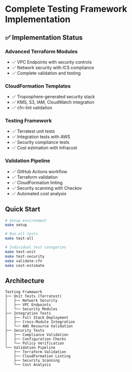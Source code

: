 # Complete Testing Framework Implementation

## ✅ Implementation Status

### Advanced Terraform Modules
- ✅ VPC Endpoints with security controls
- ✅ Network security with ICS compliance
- ✅ Complete validation and testing

### CloudFormation Templates
- ✅ Troposphere-generated security stack
- ✅ KMS, S3, IAM, CloudWatch integration
- ✅ cfn-lint validation

### Testing Framework
- ✅ Terratest unit tests
- ✅ Integration tests with AWS
- ✅ Security compliance tests
- ✅ Cost estimation with Infracost

### Validation Pipeline
- ✅ GitHub Actions workflow
- ✅ Terraform validation
- ✅ CloudFormation linting
- ✅ Security scanning with Checkov
- ✅ Automated cost analysis

## Quick Start

```bash
# Setup environment
make setup

# Run all tests
make test-all

# Individual test categories
make test-unit
make test-security
make validate-cfn
make cost-estimate
```

## Architecture

```
Testing Framework
├── Unit Tests (Terratest)
│   ├── Network Security
│   ├── VPC Endpoints
│   └── Security Modules
├── Integration Tests
│   ├── Full Stack Deployment
│   ├── Cross-Module Integration
│   └── AWS Resource Validation
├── Security Tests
│   ├── Compliance Validation
│   ├── Configuration Checks
│   └── Policy Verification
└── Validation Pipeline
    ├── Terraform Validation
    ├── CloudFormation Linting
    ├── Security Scanning
    └── Cost Analysis
```